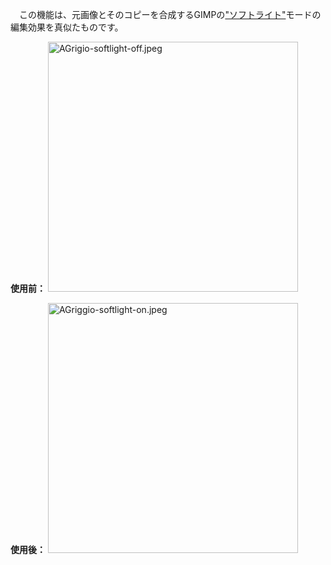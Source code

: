 　この機能は、元画像とそのコピーを合成するGIMPの["ソフトライト"](https://en.wikipedia.org/wiki/Blend_modes#Soft_Light)モードの編集効果を真似たものです。

**使用前：**
<img src="AGrigio-softlight-off.jpeg" title="AGrigio-softlight-off.jpeg"
width="400" alt="AGrigio-softlight-off.jpeg" />

**使用後：**
<img src="AGriggio-softlight-on.jpeg" title="AGriggio-softlight-on.jpeg"
width="400" alt="AGriggio-softlight-on.jpeg" />